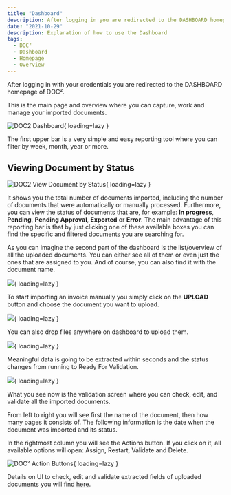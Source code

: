 ```yaml
---
title: "Dashboard"
description: After logging in you are redirected to the DASHBOARD homepage of DOC². This is the main page and overview where you can manage the imported documents.
date: "2021-10-29"
description: Explanation of how to use the Dashboard
tags:
  - DOC²
  - Dashboard
  - Homepage
  - Overview
---
```


After logging in with your credentials you are redirected to the DASHBOARD homepage of DOC².

This is the main page and overview where you can capture, work and manage your imported documents.

![DOC2 Dashboard](/_images/doc2/Dashboard/DOC2_Dashboard_1.png){ loading=lazy }

The first upper bar is a very simple and easy reporting tool where you can filter by week, month, year or more.

## **Viewing Document by Status**

![DOC2 View Document by Status](/_images/doc2/Dashboard/DOC2_Dashboard_2.png){ loading=lazy }

It shows you the total number of documents imported, including the number of documents that were automatically or manually processed. Furthermore, you can view the status of documents that are, for example: **In progress**, **Pending**, **Pending Approval**, **Exported** or **Error**. The main advantage of this reporting bar is that by just clicking one of these available boxes you can find the specific and filtered documents you are searching for.

As you can imagine the second part of the dashboard is the list/overview of all the uploaded documents. You can either see all of them or even just the ones that are assigned to you. And of course, you can also find it with the document name.

![](/_images/doc2/Dashboard/DOC2_Dashboard_3.png){ loading=lazy }

To start importing an invoice manually you simply click on the **UPLOAD** button and choose the document you want to upload.

![](/_images/doc2/Dashboard/DOC2_Dashboard_4.png){ loading=lazy }

You can also drop files anywhere on dashboard to upload them.

![](/_images/doc2/Dashboard/DOC2_Dashboard_5.png){ loading=lazy }

Meaningful data is going to be extracted within seconds and the status changes from running to Ready For Validation.

![](/_images/doc2/Dashboard/DOC2_Dashboard_6.png){ loading=lazy }

What you see now is the validation screen where you can check, edit, and validate all the imported documents.

From left to right you will see first the name of the document, then how many pages it consists of. The following information is the date when the document was imported and its status.

In the rightmost column you will see the Actions button. If you click on it, all available options will open: Assign, Restart, Validate and Delete.

![DOC² Action Buttons](/_images/doc2/DOC²_Dashboard_Document_Actions.gif){ loading=lazy }

Details on UI to check, edit and validate extracted fields of uploaded documents you will find [here](/doc2/document-validation/).
